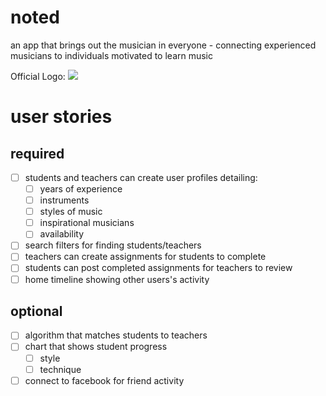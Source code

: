 # noted
an app that brings out the musician in everyone - connecting experienced musicians to individuals motivated to learn music

Official Logo:
<img src="http://i.imgur.com/ezFPf50.png">

# user stories

## required
- [ ] students and teachers can create user profiles detailing:
   - [ ] years of experience
   - [ ] instruments 
   - [ ] styles of music
   - [ ] inspirational musicians
   - [ ] availability
- [ ] search filters for finding students/teachers
- [ ] teachers can create assignments for students to complete
- [ ] students can post completed assignments for teachers to review
- [ ] home timeline showing other users's activity

## optional
- [ ] algorithm that matches students to teachers
- [ ] chart that shows student progress
   - [ ] style
   - [ ] technique
- [ ] connect to facebook for friend activity
